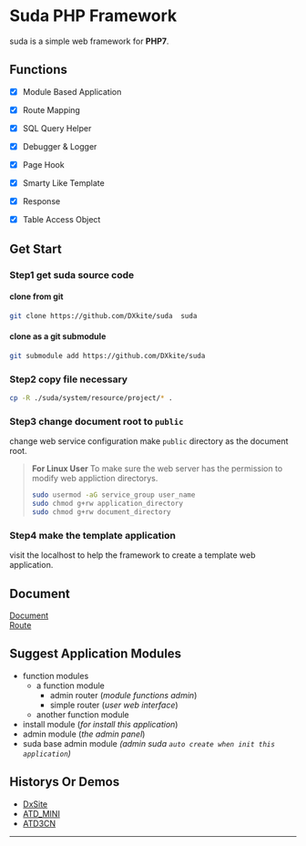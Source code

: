#  Suda PHP Framework

suda is a simple web framework for **PHP7**.

## Functions

- [x] Module Based Application
- [x] Route Mapping
- [x] SQL Query Helper
- [x] Debugger & Logger
- [x] Page Hook 
- [x] Smarty Like Template
- [x] Response
- [x] Table Access Object


## Get Start

### Step1 get suda source code

#### clone from git 

```bash
git clone https://github.com/DXkite/suda  suda
```
#### clone as a git submodule

```bash
git submodule add https://github.com/DXkite/suda
```

### Step2 copy file necessary

```bash
cp -R ./suda/system/resource/project/* .
```
### Step3 change document root to `public` 

change web service configuration make `public` directory as the document root.

> **For Linux User** To make sure the web server has the permission to modify web appliction directorys.
> ```bash
> sudo usermod -aG service_group user_name
> sudo chmod g+rw application_directory
> sudo chmod g+rw document_directory
> ```

### Step4 make the template application

visit the localhost to help the framework to create a  template web application.

## Document

[Document](docs/readme.md)    
[Route](docs/tools/router.md)

## Suggest Application Modules 
- function modules
    - a function module
        - admin router (*module functions admin*)
        - simple router (*user web interface*)
    - another function module
- install module (*for install this application*)
- admin module (*the admin panel*)
- suda base admin module *(admin suda `auto create when init this application`)*

## Historys Or Demos

- [DxSite](https://github.com/DXkite/DxSite)   
- [ATD_MINI](https://github.com/DXkite/atd_mini)   
- [ATD3CN](https://github.com/DXkite/atd3.cn)   

----------------
